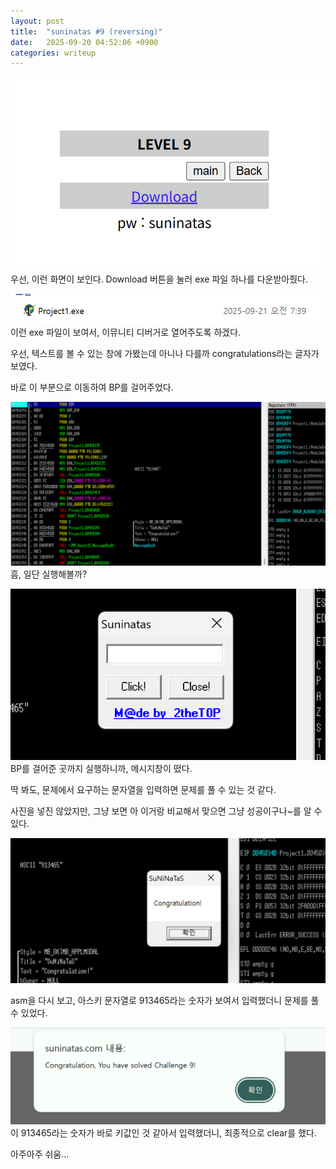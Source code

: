 ```yaml
---
layout: post
title:  "suninatas #9 (reversing)"
date:   2025-09-20 04:52:06 +0900
categories: writeup
---
```


![첫 화면](../assets/img/2025-09-20/image1.png)
우선, 이런 화면이 보인다. Download 버튼을 눌러 exe 파일 하나를 다운받아줬다.

![파일이 다운된 화면](../assets/img/2025-09-20/image2.png)
이런 exe 파일이 보여서, 이뮤니티 디버거로 열어주도록 하겠다.

우선, 텍스트를 볼 수 있는 창에 가봤는데 아니나 다를까 congratulations라는 글자가 보였다.

바로 이 부분으로 이동하여 BP를 걸어주었다. 

![BP 걸어준 모습](../assets/img/2025-09-20/image3.png)
흠, 일단 실행해볼까? 

![메시지창이 뜬 모습](../assets/img/2025-09-20/image4.png)
BP를 걸어준 곳까지 실행하니까, 메시지창이 떴다. 

딱 봐도, 문제에서 요구하는 문자열을 입력하면 문제를 풀 수 있는 것 같다.

사진을 넣진 않았지만, 그냥 보면 아 이거랑 비교해서 맞으면 그냥 성공이구나~를 알 수 있다. 

![congratulation!](../assets/img/2025-09-20/image5.png)

asm을 다시 보고, 아스키 문자열로 913465라는 숫자가 보여서 입력했더니 문제를 풀 수 있었다.

![solved](../assets/img/2025-09-20/image6.png)
이 913465라는 숫자가 바로 키값인 것 같아서 입력했더니, 최종적으로 clear를 했다.

아주아주 쉬움... 